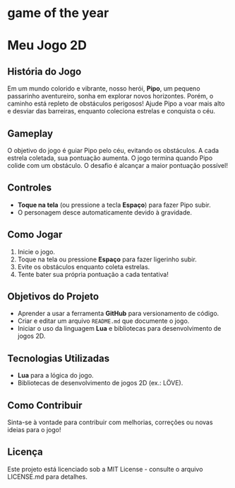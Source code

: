 # game of the year

# Meu Jogo 2D

## História do Jogo
Em um mundo colorido e vibrante, nosso herói, **Pipo**, um pequeno passarinho aventureiro, sonha em explorar novos horizontes. Porém, o caminho está repleto de obstáculos perigosos! Ajude Pipo a voar mais alto e desviar das barreiras, enquanto coleciona estrelas e conquista o céu.

## Gameplay
O objetivo do jogo é guiar Pipo pelo céu, evitando os obstáculos. A cada estrela coletada, sua pontuação aumenta. O jogo termina quando Pipo colide com um obstáculo. O desafio é alcançar a maior pontuação possível!

## Controles
- **Toque na tela** (ou pressione a tecla **Espaço**) para fazer Pipo subir.
- O personagem desce automaticamente devido à gravidade.

## Como Jogar
1. Inicie o jogo.
2. Toque na tela ou pressione **Espaço** para fazer ligerinho subir.
3. Evite os obstáculos enquanto coleta estrelas.
4. Tente bater sua própria pontuação a cada tentativa!

## Objetivos do Projeto
- Aprender a usar a ferramenta **GitHub** para versionamento de código.
- Criar e editar um arquivo `README.md` que documente o jogo.
- Iniciar o uso da linguagem **Lua** e bibliotecas para desenvolvimento de jogos 2D.

## Tecnologias Utilizadas
- **Lua** para a lógica do jogo.
- Bibliotecas de desenvolvimento de jogos 2D (ex.: LÖVE).

## Como Contribuir
Sinta-se à vontade para contribuir com melhorias, correções ou novas ideias para o jogo!

## Licença
Este projeto está licenciado sob a MIT License - consulte o arquivo LICENSE.md para detalhes.
